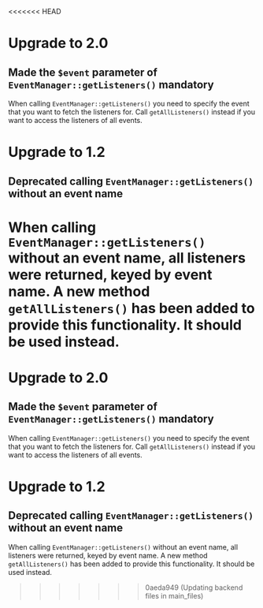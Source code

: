 <<<<<<< HEAD
# Upgrade to 2.0

## Made the `$event` parameter of `EventManager::getListeners()` mandatory

When calling `EventManager::getListeners()` you need to specify the event that
you want to fetch the listeners for. Call `getAllListeners()` instead if you
want to access the listeners of all events.

# Upgrade to 1.2

## Deprecated calling `EventManager::getListeners()` without an event name

When calling `EventManager::getListeners()` without an event name, all
listeners were returned, keyed by event name. A new method `getAllListeners()`
has been added to provide this functionality. It should be used instead.
=======
# Upgrade to 2.0

## Made the `$event` parameter of `EventManager::getListeners()` mandatory

When calling `EventManager::getListeners()` you need to specify the event that
you want to fetch the listeners for. Call `getAllListeners()` instead if you
want to access the listeners of all events.

# Upgrade to 1.2

## Deprecated calling `EventManager::getListeners()` without an event name

When calling `EventManager::getListeners()` without an event name, all
listeners were returned, keyed by event name. A new method `getAllListeners()`
has been added to provide this functionality. It should be used instead.
>>>>>>> 0aeda949 (Updating backend files in main_files)
